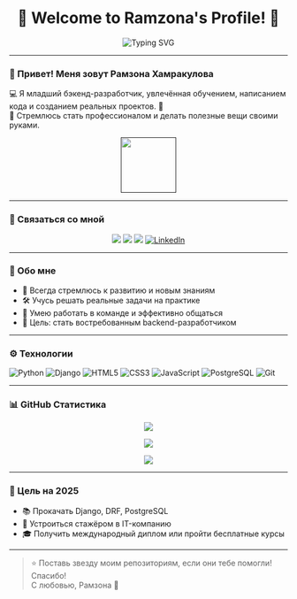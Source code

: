 <h1 align="center">🌟 Welcome to Ramzona's Profile! 🌟</h1>

<p align="center">
  <img src="https://readme-typing-svg.herokuapp.com?font=Fira+Code&duration=2000&pause=1000&color=00F7FF&center=true&vCenter=true&width=435&lines=Junior+Backend+Developer;Passionate+about+learning+%F0%9F%93%9A;Writing+code+and+building+real+projects+%F0%9F%9A%80" alt="Typing SVG" />
</p>

---

### 👋 Привет! Меня зовут Рамзона Хамракулова  
💻 Я младший бэкенд-разработчик, увлечённая обучением, написанием кода и созданием реальных проектов. 🚀  
🎯 Стремлюсь стать профессионалом и делать полезные вещи своими руками.

<p align="center">
  <a href= ''>
    <img width="100" src="https://gw.alipayobjects.com/mdn/rms_0d75e8/afts/img/A*T3edT7ChQTQAAAAAAAAAAAAAARQnAQ">
  </a>
</p>

---

### 🔗 Связаться со мной

<p align="center">
  <a href="https://github.com/ramzona"><img src="https://img.shields.io/badge/GitHub-000?style=for-the-badge&logo=github&logoColor=white" /></a>
  <a href="https://t.me/@khamrakulova_008"><img src="https://img.shields.io/badge/Telegram-26A5E4?style=for-the-badge&logo=telegram&logoColor=white" /></a>
  <a href="mailto:hamrakulovaramzona4@gmail.com"><img src="https://img.shields.io/badge/Gmail-D14836?style=for-the-badge&logo=gmail&logoColor=white" /></a>
  <a href="https://www.linkedin.com/in/ramzona/" target="_blank"> 
    <img src="https://img.shields.io/badge/LinkedIn-0077B5?style=for-the-badge&logo=linkedin&logoColor=white" alt="LinkedIn"/>
  </a>
</p>

---

### 💬 Обо мне

- 🧠 Всегда стремлюсь к развитию и новым знаниям  
- 🛠 Учусь решать реальные задачи на практике  
- 🤝 Умею работать в команде и эффективно общаться  
- 🎯 Цель: стать востребованным backend-разработчиком

---

### ⚙️ Технологии

![Python](https://img.shields.io/badge/Python-3776AB?style=flat&logo=python&logoColor=white)
![Django](https://img.shields.io/badge/Django-092E20?style=flat&logo=django&logoColor=white)
![HTML5](https://img.shields.io/badge/HTML5-E34F26?style=flat&logo=html5&logoColor=white)
![CSS3](https://img.shields.io/badge/CSS3-1572B6?style=flat&logo=css3&logoColor=white)
![JavaScript](https://img.shields.io/badge/JavaScript-F7DF1E?style=flat&logo=javascript&logoColor=black)
![PostgreSQL](https://img.shields.io/badge/PostgreSQL-316192?style=flat&logo=postgresql&logoColor=white)
![Git](https://img.shields.io/badge/Git-F05032?style=flat&logo=git&logoColor=white)

---

### 📊 GitHub Статистика

<p align="center">
  <img src="https://github-readme-stats.vercel.app/api?username=ramzona&show_icons=true&theme=radical&hide=prs" />
</p>

<p align="center">
  <img src="https://github-readme-streak-stats.herokuapp.com?user=ramzona&theme=radical&date_format=M%20j%5B%2C%20Y%5D" />
</p>

<p align="center">
  <img src="https://github-readme-stats.vercel.app/api/top-langs/?username=ramzona&layout=compact&theme=radical" />
</p>

---

### 🧠 Цель на 2025

- 📚 Прокачать Django, DRF, PostgreSQL  
- 🔧 Устроиться стажёром в IT-компанию  
- 🎓 Получить международный диплом или пройти бесплатные курсы

---

> ⭐ Поставь звезду моим репозиториям, если они тебе помогли! Спасибо!  
> С любовью, Рамзона 💖
